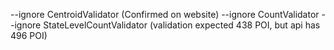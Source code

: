 --ignore CentroidValidator (Confirmed on website)
--ignore CountValidator --ignore StateLevelCountValidator (validation expected 438 POI, but api has 496 POI)
